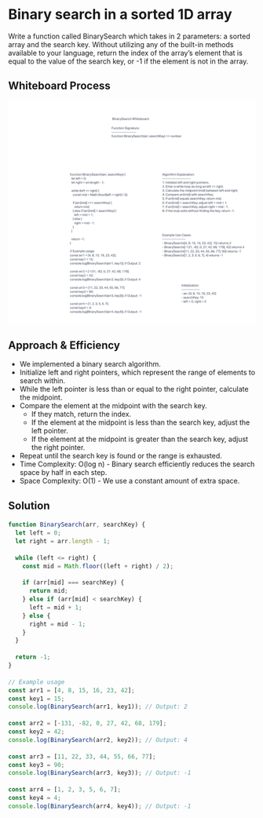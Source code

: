 # Binary search in a sorted 1D array

Write a function called BinarySearch which takes in 2 parameters: a sorted array and the search key. Without utilizing any of the built-in methods available to your language, return the index of the array’s element that is equal to the value of the search key, or -1 if the element is not in the array.

## Whiteboard Process

![Code Challenge 3](codechallenge3.png)

## Approach & Efficiency

- We implemented a binary search algorithm.
- Initialize left and right pointers, which represent the range of elements to search within.
- While the left pointer is less than or equal to the right pointer, calculate the midpoint.
- Compare the element at the midpoint with the search key.
  - If they match, return the index.
  - If the element at the midpoint is less than the search key, adjust the left pointer.
  - If the element at the midpoint is greater than the search key, adjust the right pointer.
- Repeat until the search key is found or the range is exhausted.
- Time Complexity: O(log n) - Binary search efficiently reduces the search space by half in each step.
- Space Complexity: O(1) - We use a constant amount of extra space.

## Solution

```javascript
function BinarySearch(arr, searchKey) {
  let left = 0;
  let right = arr.length - 1;

  while (left <= right) {
    const mid = Math.floor((left + right) / 2);

    if (arr[mid] === searchKey) {
      return mid;
    } else if (arr[mid] < searchKey) {
      left = mid + 1;
    } else {
      right = mid - 1;
    }
  }

  return -1;
}

// Example usage
const arr1 = [4, 8, 15, 16, 23, 42];
const key1 = 15;
console.log(BinarySearch(arr1, key1)); // Output: 2

const arr2 = [-131, -82, 0, 27, 42, 68, 179];
const key2 = 42;
console.log(BinarySearch(arr2, key2)); // Output: 4

const arr3 = [11, 22, 33, 44, 55, 66, 77];
const key3 = 90;
console.log(BinarySearch(arr3, key3)); // Output: -1

const arr4 = [1, 2, 3, 5, 6, 7];
const key4 = 4;
console.log(BinarySearch(arr4, key4)); // Output: -1
```
